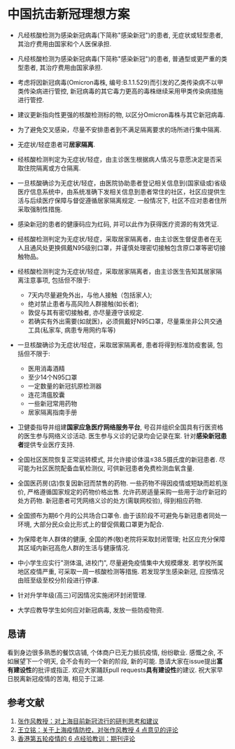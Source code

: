 # 中国抗击新冠理想方案

- 凡经核酸检测为感染新冠病毒(下简称"感染新冠")的患者, 无症状或轻型患者, 其治疗费用由国家和个人医保承担.

- 凡经核酸检测为感染新冠病毒(下简称"感染新冠")的患者, 普通型或更严重的类型患者, 其治疗费用由国家承担.

- 考虑将因新冠病毒(Omicron毒株, 编号:B.1.1.529)而引发的乙类传染病不以甲类传染病进行管控, 新冠病毒的其它毒力更高的毒株继续采用甲类传染病措施进行管控.

- 建议更新指向性更强的核酸检测标的物, 以区分Omicron毒株与其它新冠病毒.

- 为了避免交叉感染，尽量不安排患者到不满足隔离要求的场所进行集中隔离.

- 无症状/轻症患者可**居家隔离**.

- 经核酸检测判定为无症状/轻症，由主诊医生根据病人情况与意愿决定是否采取住院隔离或方仓隔离.

- 一旦核酸确诊为无症状/轻症，由医院协助患者登记相关信息到(国家级或)省级医疗信息系统中，由系统准确下发相关信息到患者常住的社区，社区应提供生活与后续医疗保障与督促遵循居家隔离规定. 一般情况下, 社区不应对患者住所采取强制性措施.

- 感染新冠的患者的健康码应为红码, 并可以此作为获得医疗资源的有效凭证.

- 经核酸检测判定为无症状/轻症，采取居家隔离者，由主诊医生督促患者在无人且通风处更换佩戴N95级别口罩，并谨慎处理密切接触包含原口罩等密切接触物品。

- 经核酸检测判定为无症状/轻症，采取居家隔离者，由主诊医生告知其居家隔离注意事项, 包括但不限于:
    - 7天内尽量避免外出，与他人接触（包括家人);
    - 绝对禁止患者与高风险人群接触(如长者);
    - 敦促与其有密切接触者, 亦尽量遵守该规定.
    - 若确实有外出需要(如就医)，必须佩戴好N95口罩，尽量乘坐非公共交通工具(私家车, 病患专用网约车等)

- 一旦核酸确诊为无症状/轻症，采取居家隔离者, 患者将得到标准防疫套装, 包括但不限于:
  - 医用消毒酒精
  - 至少14个N95口罩
  - 一定数量的新冠抗原检测器
  - 连花清瘟胶囊
  - 一些新冠常用药物
  - 居家隔离指南手册

- 卫健委指导并组建**国家应急医疗网络服务平台**, 号召并组织全国具有行医资格的医生参与网络义诊活动. 医生参与义诊的记录均会记录在案. 针对**感染新冠患者**提供专业医疗支持.

- 全国社区医院恢复正常运转模式, 并允许接诊体温≤38.5摄氏度的新冠患者. 尽可能为社区医院配备血氧检测仪, 可供新冠患者免费检测血氧含量.

- 全国医药房(店)恢复因新冠而禁售的药物. 一些药物不得因疫情或短缺而趁机涨价, 严格遵循国家规定的药物价格出售. 允许药房适量采购一些用于治疗新冠的处方药物. 新冠患者可凭网络义诊的处方(需联网校验), 得到相应药物.

- 全国颁布为期6个月的公共场合口罩令. 由于该阶段不可避免与新冠患者同处一环境, 大部分民众会比形式上的督促佩戴口罩更为配合.

- 为保障老年人群体的健康, 全国的养(敬)老院将采取封闭管理; 社区应充分保障其区域内新冠高危人群的生活与健康情况.

- 中小学生应实行"测体温, 进校门", 尽量避免疫情集中大规模爆发. 若学校所属地区疫情严重, 可采取一周一核酸检测等措施. 若发现学生感染新冠, 应按情况由班至级至校分阶段进行停课.

- 针对升学年级(高三)可因情况实施闭环封闭管理.

- 大学应教导学生如何应对新冠病毒, 发放一些防疫物资.

## 恳请

看到身边很多熟悉的餐饮店铺, 个体商户已无力抵抗疫情, 纷纷歇业.
感慨之余, 不如展望下一个明天, 会不会有的一个新的阶段, 新的可能.
恳请大家在issue提出**富有建设性**的批评或指正. 欢迎大家踊跃pull requests**具有建设性**的建议.
祝大家早日脱离新冠疫情的苦海, 相见于江湖.

## 参考文献

1. [张作风教授：对上海目前新冠流行的研判思考和建议](https://mp.weixin.qq.com/s/VrxjZffpTcFC_KQQd1QDNA)
2. [王立铭：关于上海疫情防控，对张作风教授 4 点意见的评论](https://mp.weixin.qq.com/s/MY97px_kSlUcAhnPKi7VIA)
3. [香港第五轮疫情的 6 点经验教训：期刊评论](https://mp.weixin.qq.com/s/IS1vcOA_fJdQBi0SUqVgoQ)

